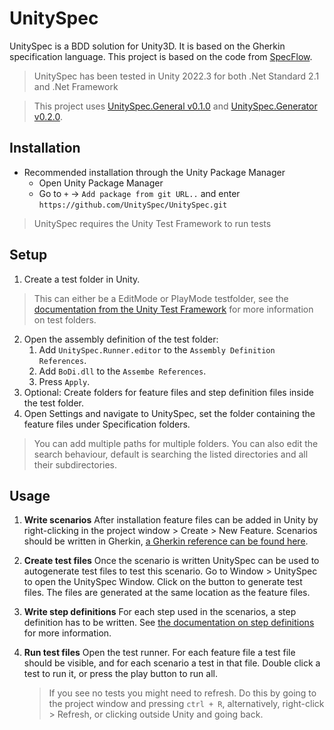 # UnitySpec
UnitySpec is a BDD solution for Unity3D. It is based on the Gherkin specification language. 
This project is based on the code from [SpecFlow](https://github.com/SpecFlowOSS/SpecFlow).
> UnitySpec has been tested in Unity 2022.3 for both .Net Standard 2.1 and .Net Framework

> This project uses [UnitySpec.General v0.1.0](https://github.com/UnitySpec/General/releases/tag/v0.1.0) and [UnitySpec.Generator v0.2.0](https://github.com/UnitySpec/Generator/releases/tag/v0.2.0).

## Installation
 - Recommended installation through the Unity Package Manager
	 - Open Unity Package Manager
	 - Go to `+` -> `Add package from git URL..` and enter `https://github.com/UnitySpec/UnitySpec.git`
 > UnitySpec requires the Unity Test Framework to run tests

## Setup
1. Create a test folder in Unity.
> This can either be a EditMode or PlayMode testfolder,
> see the [documentation from the Unity Test Framework](https://docs.unity3d.com/Packages/com.unity.test-framework@1.1/manual/workflow-create-test-assembly.html) for more information on test folders.

2. Open the assembly definition of the test folder:
    1. Add `UnitySpec.Runner.editor` to the `Assembly Definition References`.
	2. Add `BoDi.dll` to the `Assembe References`.
	3. Press `Apply`.
3. Optional: Create folders for feature files and step definition files inside the test folder.
4. Open Settings and navigate to UnitySpec, set the folder containing the feature files under Specification folders.
> You can add multiple paths for multiple folders. You can also edit the search behaviour, default is searching the listed directories and all their subdirectories.


## Usage
1. **Write scenarios**
   After installation feature files can be added in Unity by right-clicking in the project window > Create > New Feature.
Scenarios should be written in Gherkin, [a Gherkin reference can be found here](Docs~/GherkinReference.md).

2. **Create test files**
Once the scenario is written UnitySpec can be used to autogenerate test files to test this scenario.
Go to Window > UnitySpec to open the UnitySpec Window. Click on the button to generate test files.
The files are generated at the same location as the feature files.

3. **Write step definitions**
For each step used in the scenarios, a step definition has to be written. See [the documentation on step definitions](Docs~/StepDefinitions.md) for more information.
   
5. **Run test files**
Open the test runner. For each feature file a test file should be visible, and for each scenario a test in that file.
Double click a test to run it, or press the play button to run all.
	> If you see no tests you might need to refresh. Do this by going to the project window and pressing `ctrl + R`, alternatively, right-click > Refresh, or clicking outside Unity and going back.
